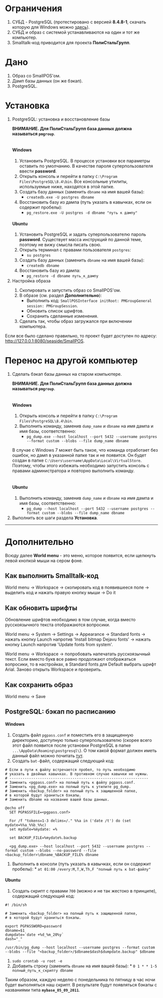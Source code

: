 # Ограничения #

  1. СУБД - PostgreSQL (протестировано с версией **8.4.8-1**, скачать которую для Windows можно [здесь](http://www.enterprisedb.com/products-services-training/pgdownload#windows)).
  1. СУБД и образ с системой устанавливаются на один и тот же компьютер.
  1. Smalltalk-код приводится для проекта **ПолиСтальГрупп**.

# Дано #

  1. Образ со SmallPOS'ом.
  1. Дамп базы данных (он же бэкап).
  1. PostgreSQL.

# Установка #

<ol>
<li>PostgreSQL: установка и восстановление базы</li>

<b>ВНИМАНИЕ. Для ПолиСтальГрупп база данных должна называться <code>pmgroup</code></b>.<br>
<br>
<h4>Windows</h4>

<ol><li>Установить PostgreSQL. В процессе установки все параметры оставить по умолчанию. В качестве пароля суперпользователя ввести <b>password</b>.<br>
</li><li>Открыть консоль и перейти в папку <code>C:\Program Files\PostgreSQL\8.4\bin</code>. Все консольные утилиты, используемые ниже, находятся в этой папке.<br>
</li><li>Создать базу данных (заменить <code>dbname</code> на имя вашей базы):<br>
<ul><li><code>createdb.exe -U postgres dbname</code>
</li></ul></li><li>Восстановить базу из дампа (путь указать в кавычках, если он содержит пробелы):<br>
<ul><li><code>pg_restore.exe -U postgres -d dbname "путь к дампу"</code></li></ul></li></ol>

<h4>Ubuntu</h4>

<ol><li>Установить PostgreSQL и задать суперпользователю пароль <b>password</b>. Существует масса инструкций по данной теме, поэтому не вижу смысла писать свою.<br>
</li><li>Открыть терминал с правами пользователя <code>postgres</code>:<br>
<ul><li><code>su postgres</code>
</li></ul></li><li>Создать базу данных (заменить <code>dbname</code> на имя вашей базы):<br>
<ul><li><code>createdb dbname</code>
</li></ul></li><li>Восстановить базу из дампа:<br>
<ul><li><code>pg_restore -d dbname путь_к_дампу</code></li></ul></li></ol>

<li>Настройка образа</li>

<ol><li>Скопировать и запустить образ со SmallPOS'ом.<br>
</li><li>В образе (см. раздел <b>Дополнительно</b>):<br>
<ul><li>Выполнить код: <code>SmallPOSInterface initRoot: PMGroupGeneral session: PMGroupSession</code>.<br>
</li><li>Обновить список шрифтов.<br>
</li><li>Сохранить сделанные изменения.<br>
</li></ul></li><li>Сделать так, чтобы образ загружался при включении компьютера.<br>
</ol></li></ol>

Если все было сделано правильно, то проект будет доступен по адресу: http://127.0.0.1:8080/seaside/SmallPOS.

# Перенос на другой компьютер #

<ol>
<li>Сделать бэкап базы данных на старом компьютере.</li>

<b>ВНИМАНИЕ. Для ПолиСтальГрупп база данных должна называться <code>pmgroup</code></b>.<br>
<br>
<h4>Windows</h4>

<ol><li>Открыть консоль и перейти в папку <code>C:\Program Files\PostgreSQL\8.4\bin</code>.<br>
</li><li>Выполнить команду, заменив <code>dump_name</code> и <code>dbname</code> на имя дампа и имя базы, соответственно:<br>
<ul><li><code>pg_dump.exe --host localhost --port 5432 --username postgres --format custom --blobs --file dump_name dbname</code></li></ul></li></ol>

В случае с Windows 7 может быть такое, что команда отработает без ошибок, но дамп в указанной папке так и не появится. Он будет создан в папке <code>C:\Users\username\AppData\Local\VirtualStore</code>. Поэтому, чтобы этого избежать необходимо запустить консоль с правами администратора и повторно выполнить команду.<br>
<br>
<h4>Ubuntu</h4>

<ol><li>Выполнить команду, заменив <code>dump_name</code> и <code>dbname</code> на имя дампа и имя базы, соответственно:<br>
<ul><li><code>pg_dump --host localhost --port 5432 --username postgres --format custom --blobs --file dump_name dbname</code></li></ul></li></ol>

<li>Выполнить все шаги раздела <b>Установка</b>.</li>
</ol>


---


# Дополнительно #

Всюду далее **World menu** - это меню, которое появится, если щелкнуть левой кнопкой мыши на сером фоне.

## Как выполнить Smalltalk-код ##

World menu -> Workspace -> скопировать код в появившееся поле -> выделить код и нажать правую кнопку мыши -> Do it

## Как обновить шрифты ##

Обновление шрифтов необходимо в том случае, когда вместо русскоязычного текста отображаются вопросики.

World menu -> System -> Settings -> Appearance -> Standard fonts -> нажать кнопку Launch напротив 'Install bitmap Dejavu fonts' -> нажать кнопку Launch напротив 'Update fonts from system'.

World menu -> Workspace -> попробовать напечатать русскоязычный текст. Если вместо букв все равно продолжают отображаться вопросики, то в настройках, в Standard fonts для Default выбрать шрифт Arial. Заново открыть Workspace и проверить.

## Как сохранить образ ##

World menu -> Save

## PostgreSQL: бэкап по расписанию ##

#### Windows ####

  1. Создать файл `pgpass.conf` и поместить его в защищенную директорию, доступную только суперпользователю (скорее всего этот файл появится после установки PostgreSQL в папке `...\AppData\Roaming\postgresql\`). О том какой формат должен иметь данный файл можно почитать [тут](http://www.postgresql.org/docs/9.0/static/libpq-pgpass.html).
  1. Создать `bat-`файл, содержащий следующий код:
```
# Если в пути к файлу встречается пробел, то путь необходимо 
# указать в двойных кавычках. В противном случае кавычки не нужны.
# ----------------------------------------------------------------
# Заменить <pgpass.conf> на полный путь к файлу pgpass.conf.
# Заменить <pg_dump.exe> на полный путь к утилите pg_dump.
# Заменить <backup_folder> на полный путь к защищенной папке, 
# в которой будут храниться бэкапы.
# Заменить dbname на название вашей базы данных.

@echo off
  SET PGPASSFILE=<pgpass.conf>

  For /f "tokens=1-3 delims=/." %%a in ('date /t') do (set mydate=%%a_%%b_%%c)
  set mydate=%mydate: =%

  set BACKUP_FILE=%mydate%.backup

  <pg_dump.exe> --host localhost --port 5432 --username postgres --format custom --blobs --no-password --file <backup_folder>\dbname_%BACKUP_FILE% dbname
```
  1. Выполнить в консоли (путь указать в кавычках, если он содержит пробелы):
    * `at 01:00 /every:M,T,W,Th,F "полный путь к bat-файлу"`

#### Ubuntu ####

  1. Создать скрипт с правами `700` (можно и не так жестоко в принципе), содержащий следующий код:
```
#! /bin/sh

# Заменить <backup_folder> на полный путь к защищенной папке, 
# в которой будут храниться бэкапы.

export PGPASSWORD=password
dbname=$1
dumpdate=`date +%d_%m_20%y`
dash="_"

/usr/bin/pg_dump --host localhost --username postgres --format custom --blobs --file "<backup_folder>/$dbname$dash$dumpdate.backup" $dbname
```
  1. `sudo crontab -u root -e`
  1. Добавить строку (заменить `dbname` на имя вашей базы):
    * `0 1 * * 1-5 полный_путь_к_скрипту dbname`

Таким образом, каждую неделю с понедельника по пятницу в час ночи будет выполняться наш скрипт. В результате будут появляться бэкапы с названиями типа **`mybase_05_09_2011`**.